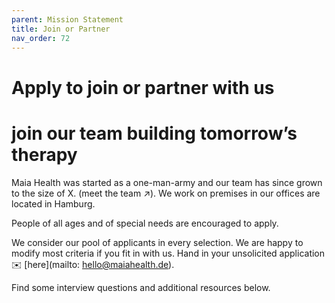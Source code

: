 ```yaml
---
parent: Mission Statement
title: Join or Partner
nav_order: 72
---
```

# Apply to join or partner with us

# join our team building tomorrow’s therapy
Maia Health was started as a one-man-army and our team has since grown to the size of X.
(meet the team ↗). We work on premises in our offices are located in Hamburg.

People of all ages and of special needs are encouraged to apply.

We consider our pool of applicants in every selection.
We are happy to modify most criteria if you fit in with us.
Hand in your unsolicited application ✉️ [here](mailto: hello@maiahealth.de).

Find some interview questions and additional resources below.


